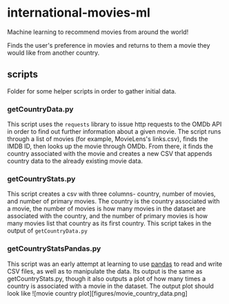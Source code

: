 
# international-movies-ml
Machine learning to recommend movies from around the world!

Finds the user's preference in movies and returns to them a movie they would like from another country.

## scripts
Folder for some helper scripts in order to gather initial data.

### getCountryData.py
This script uses the `requests` library to issue http requests to the OMDb API in order to find out further information about a given movie. The script runs through a list of movies (for example, MovieLens's links.csv), finds the IMDB ID, then looks up the movie through OMDb. From there, it finds the country associated with the movie and creates a new CSV that appends country data to the already existing movie data. 

### getCountryStats.py
This script creates a csv with three columns- country, number of movies, and number of primary movies. The country is the country associated with a movie, the number of movies is how many movies in the dataset are associated with the country, and the number of primary movies is how many movies list that country as its first country. This script takes in the output of `getCountryData.py`

### getCountryStatsPandas.py
This script was an early attempt at learning to use [pandas](https://www.google.com "pandas homepage") to read and write CSV files, as well as to manipulate the data. Its output is the same as getCountryStats.py, though it also outputs a plot of how many times a country is associated with a movie in the dataset. The output plot should look like ![movie country plot][figures/movie_country_data.png]